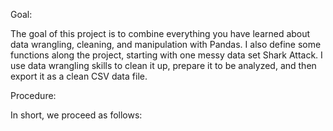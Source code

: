 Goal:

The goal of this project is to combine everything you have learned about data wrangling, cleaning, and manipulation with Pandas. I also define some functions along the project, starting with one messy data set Shark Attack. I use data wrangling skills to clean it up, prepare it to be analyzed, and then export it as a clean CSV data file. 

Procedure:

In short, we proceed as follows: